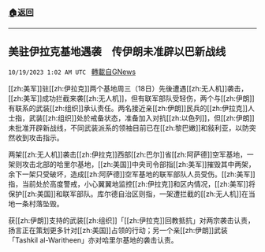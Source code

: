 ###  [:house:返回](README.md)
---


## 美驻伊拉克基地遇袭　传伊朗未准辟以巴新战线
`10/19/2023 1:02 AM UTC ` [轉載自GNews](https://gnews.org/articles/1852547)

[[zh:美军]]驻[[zh:伊拉克]]两个基地周三（18日）先後遭遇[[zh:无人机]]袭击，[[zh:美军]]成功拦截来袭[[zh:无人机]]，但有联军部队受轻伤，两个与[[zh:伊朗]]有联系的武装[[zh:组织]]承认责任。两名接近亲[[zh:伊朗]]民兵的[[zh:伊拉克]]人士指，武装[[zh:组织]]处於戒备状态，准备加入对抗[[zh:以色列]]，但[[zh:伊朗]]未批准开辟新战线，不同武装派系的领袖目前已在[[zh:黎巴嫩]]和敍利亚，以防突然收到攻击指示。

两架[[zh:无人机]]袭击[[zh:伊拉克]]西部[[zh:巴尔]]省[[zh:阿萨德]]空军基地，一架则攻击北部的哈里尔基地，[[zh:美国]]中央司令部指[[zh:美军]]摧毁其中两架，余下一架只受破坏，造成[[zh:阿萨德]]空军基地的联军部队人员受伤。[[zh:美军]]指，当前处於高度警戒，小心翼翼地监控[[zh:伊拉克]]和区内情况，[[zh:美军]]将保护[[zh:美国]]和联军部队。库尔德自治区则指，一架遭拦截的[[zh:无人机]]在当地一条村落坠毁。

获[[zh:伊朗]]支持的武装[[zh:组织]]「[[zh:伊拉克]]回教抵抗」对两宗袭击认责，扬言正在策划更多针对[[zh:美国]]占领的行动；另一个亲[[zh:伊朗]]武装「Tashkil al-Waritheen」亦对哈里尔基地的袭击认责。
